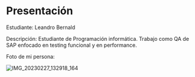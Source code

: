 # Presentación


Estudiante: Leandro Bernald

Descripción: Estudiante de Programación informática. Trabajo como QA de SAP enfocado en testing funcional y en performance.


Foto de mi persona:

![IMG_20230227_132918_164](https://user-images.githubusercontent.com/70976350/225167736-765adcbd-fd3a-48b7-aa1d-683476acf258.jpg)




